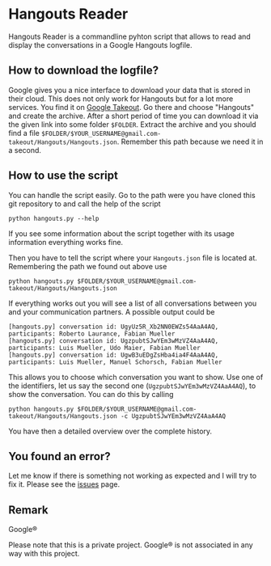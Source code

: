 # Hangouts Reader
Hangouts Reader is a commandline pyhton script that allows to read and display the conversations in a Google Hangouts logfile.

## How to download the logfile?
Google gives you a nice interface to download your data that is stored in their cloud. This does not only work for Hangouts but for a lot more services. You find it on [Google Takeout](https://www.google.com/takeout/). Go there and choose "Hangouts" and create the archive. After a short period of time you can download it via the given link into some folder `$FOLDER`. Extract the archive and you should find a file `$FOLDER/$YOUR_USERNAME@gmail.com-takeout/Hangouts/Hangouts.json`. Remember this path because we need it in a second.

## How to use the script
You can handle the script easily. Go to the path were you have cloned this git repository to and call the help of the script

    python hangouts.py --help

If you see some information about the script together with its usage information everything works fine.

Then you have to tell the script where your `Hangouts.json` file is located at. Remembering the path we found out above use

    python hangouts.py $FOLDER/$YOUR_USERNAME@gmail.com-takeout/Hangouts/Hangouts.json

If everything works out you will see a list of all conversations between you and your communication partners. A possible output could be

    [hangouts.py] conversation id: UgyUz5R_Xb2NN0EWZs54AaA4AQ, participants: Roberto Laurance, Fabian Mueller 
    [hangouts.py] conversation id: UgzpubtSJwYEm3wMzVZ4AaA4AQ, participants: Luis Mueller, Udo Maier, Fabian Mueller
    [hangouts.py] conversation id: UgwB3uEDgZsHba4ia4F4AaA4AQ, participants: Luis Mueller, Manuel Schorsch, Fabian Mueller

This allows you to choose which conversation you want to show. Use one of the identifiers, let us say the second one (`UgzpubtSJwYEm3wMzVZ4AaA4AQ`), to show the conversation. You can do this by calling

    python hangouts.py $FOLDER/$YOUR_USERNAME@gmail.com-takeout/Hangouts/Hangouts.json -c UgzpubtSJwYEm3wMzVZ4AaA4AQ

You have then a detailed overview over the complete history.

## You found an error?
Let me know if there is something not working as expected and I will try to fix it. Please see the [issues](https://bitbucket.org/dotcs/hangouts-log-reader/issues) page.

## Remark
Google®

Please note that this is a private project. Google® is not associated in any way with this project.
